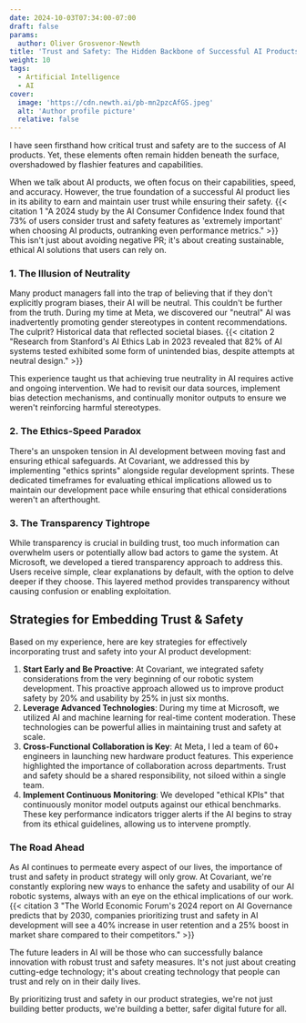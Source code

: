 ```yaml
---
date: 2024-10-03T07:34:00-07:00
draft: false
params:
  author: Oliver Grosvenor-Newth
title: 'Trust and Safety: The Hidden Backbone of Successful AI Products'
weight: 10
tags:
  - Artificial Intelligence
  - AI
cover:
  image: 'https://cdn.newth.ai/pb-mn2pzcAfGS.jpeg'
  alt: 'Author profile picture'
  relative: false
---
```


I have seen firsthand how critical trust and safety are to the success of AI products. Yet, these
elements often remain hidden beneath the surface, overshadowed by flashier features and
capabilities.

When we talk about AI products, we often focus on their capabilities, speed, and accuracy. However,
the true foundation of a successful AI product lies in its ability to earn and maintain user trust
while ensuring their safety.
{{< citation 1 "A 2024 study by the AI Consumer Confidence Index found that 73% of users consider trust and safety features as 'extremely important' when choosing AI products, outranking even performance metrics." >}}
This isn't just about avoiding negative PR; it's about creating sustainable, ethical AI solutions
that users can rely on.

### 1. The Illusion of Neutrality

Many product managers fall into the trap of believing that if they don't explicitly program biases,
their AI will be neutral. This couldn't be further from the truth. During my time at Meta, we
discovered our "neutral" AI was inadvertently promoting gender stereotypes in content
recommendations. The culprit? Historical data that reflected societal biases.
{{< citation 2 "Research from Stanford's AI Ethics Lab in 2023 revealed that 82% of AI systems tested exhibited some form of unintended bias, despite attempts at neutral design." >}}

This experience taught us that achieving true neutrality in AI requires active and ongoing
intervention. We had to revisit our data sources, implement bias detection mechanisms, and
continually monitor outputs to ensure we weren't reinforcing harmful stereotypes.

### 2. The Ethics-Speed Paradox

There's an unspoken tension in AI development between moving fast and ensuring ethical safeguards.
At Covariant, we addressed this by implementing "ethics sprints" alongside regular development
sprints. These dedicated timeframes for evaluating ethical implications allowed us to maintain our
development pace while ensuring that ethical considerations weren't an afterthought.

### 3. The Transparency Tightrope

While transparency is crucial in building trust, too much information can overwhelm users or
potentially allow bad actors to game the system. At Microsoft, we developed a tiered transparency
approach to address this. Users receive simple, clear explanations by default, with the option to
delve deeper if they choose. This layered method provides transparency without causing confusion or
enabling exploitation.

## Strategies for Embedding Trust & Safety

Based on my experience, here are key strategies for effectively incorporating trust and safety into
your AI product development:

1.  **Start Early and Be Proactive**: At Covariant, we integrated safety considerations from the
    very beginning of our robotic system development. This proactive approach allowed us to improve
    product safety by 20% and usability by 25% in just six months.
2.  **Leverage Advanced Technologies**: During my time at Microsoft, we utilized AI and machine
    learning for real-time content moderation. These technologies can be powerful allies in
    maintaining trust and safety at scale.
3.  **Cross-Functional Collaboration is Key**: At Meta, I led a team of 60+ engineers in launching
    new hardware product features. This experience highlighted the importance of collaboration
    across departments. Trust and safety should be a shared responsibility, not siloed within a
    single team.
4.  **Implement Continuous Monitoring**: We developed "ethical KPIs" that continuously monitor model
    outputs against our ethical benchmarks. These key performance indicators trigger alerts if the
    AI begins to stray from its ethical guidelines, allowing us to intervene promptly.

### The Road Ahead

As AI continues to permeate every aspect of our lives, the importance of trust and safety in product
strategy will only grow. At Covariant, we're constantly exploring new ways to enhance the safety and
usability of our AI robotic systems, always with an eye on the ethical implications of our work.
{{< citation 3 "The World Economic Forum's 2024 report on AI Governance predicts that by 2030, companies prioritizing trust and safety in AI development will see a 40% increase in user retention and a 25% boost in market share compared to their competitors." >}}

The future leaders in AI will be those who can successfully balance innovation with robust trust and
safety measures. It's not just about creating cutting-edge technology; it's about creating
technology that people can trust and rely on in their daily lives.

By prioritizing trust and safety in our product strategies, we're not just building better
products, we're building a better, safer digital future for all.
